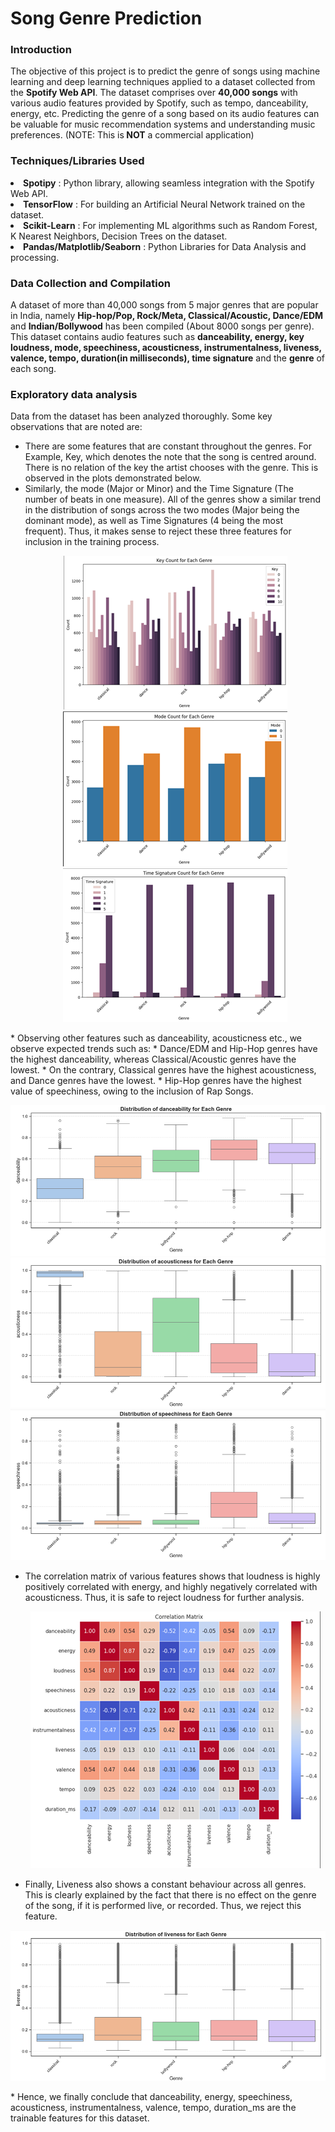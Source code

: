 # Song Genre Prediction
### Introduction

The objective of this project is to predict the genre of songs using machine learning and deep learning techniques applied to a dataset collected from the <b>Spotify Web API</b>. The dataset comprises over <b>40,000 songs</b> with various audio features provided by Spotify, such as tempo, danceability, energy, etc. Predicting the genre of a song based on its audio features can be valuable for music recommendation systems and understanding music preferences.
(NOTE: This is<b> NOT</b> a commercial application)

### Techniques/Libraries Used

<li> <b>Spotipy</b> : Python library, allowing seamless integration with the Spotify Web API.
<li> <b>TensorFlow</b> : For building an Artificial Neural Network trained on the dataset.
<li> <b>Scikit-Learn</b> : For implementing ML algorithms such as Random Forest, K Nearest Neighbors, Decision Trees on the dataset.
<li> <b>Pandas/Matplotlib/Seaborn</b> : Python Libraries for Data Analysis and processing.

### Data Collection and Compilation
A dataset of more than 40,000 songs from 5 major genres that are popular in India, namely <b>Hip-hop/Pop, Rock/Meta, Classical/Acoustic, Dance/EDM</b> and <b>Indian/Bollywood</b> has been compiled (About 8000 songs per genre). This dataset contains audio features such as <b>danceability, energy, key
loudness, mode, speechiness, acousticness, instrumentalness, liveness, valence, tempo, duration(in milliseconds), time signature</b> and the <b>genre</b> of each song.


### Exploratory data analysis

Data from the dataset has been analyzed thoroughly. Some key observations that are noted are:
* There are some features that are constant throughout the genres. For Example, Key, which denotes the note that the song is centred around. There is no relation of the key the artist chooses with the genre. This is observed in the plots demonstrated below.
* Similarly, the mode (Major or Minor) and the Time Signature (The number of beats in one measure). All of the genres show a similar trend in the distribution of songs across the two modes (Major being the dominant mode), as well as Time Signatures (4 being the most frequent). Thus, it makes sense to reject these three features for inclusion in the training process.
     <p align="center">
  <img src="./images/Key.png">
  <img src="./images/Mode.png">
  <img src="./images/Time_signature.png">
</p>
* Observing other features such as danceability, acousticness etc., we observe expected trends such as:
				* Dance/EDM and Hip-Hop genres have the highest danceability, whereas Classical/Acoustic genres have the lowest.
				* On the contrary, Classical genres have the highest acousticness, and Dance genres have the lowest.
				* Hip-Hop genres have the highest value of speechiness, owing  to the inclusion of Rap Songs.
    <p align="center">
  <img src="./images/Danceability.png">
  <img src="./images/Acousticness.png">
  <img src="./images/Speechiness.png">
</p>

* The correlation matrix of various features shows that loudness is highly positively correlated with energy, and highly negatively correlated with acousticness. Thus, it is safe to reject loudness for further analysis.
  <p align="center">
  <img src="./images/Correlation.png">
</p>


*  Finally, Liveness also shows a constant behaviour across all genres. This is clearly explained by the fact that there is no effect on the genre of the song, if it is performed live, or recorded. Thus, we reject this feature.
  <p align="center">
  <img src="./images/Liveness.png">
</p>
* Hence, we finally conclude that danceability, energy, speechiness, acousticness, instrumentalness, valence, tempo, duration_ms are the trainable features for this dataset.

### 

